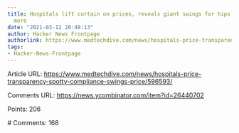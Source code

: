 ```yaml
---
title: Hospitals lift curtain on prices, reveals giant swings for hips, knees and
  more
date: "2021-03-12 20:48:13"
author: Hacker News Frontpage
authorlink: https://www.medtechdive.com/news/hospitals-price-transparency-spotty-compliance-swings-price/596593/
tags:
- Hacker-News-Frontpage
---
```


<p>Article URL: <a href="https://www.medtechdive.com/news/hospitals-price-transparency-spotty-compliance-swings-price/596593/">https://www.medtechdive.com/news/hospitals-price-transparency-spotty-compliance-swings-price/596593/</a></p>
<p>Comments URL: <a href="https://news.ycombinator.com/item?id=26440702">https://news.ycombinator.com/item?id=26440702</a></p>
<p>Points: 206</p>
<p># Comments: 168</p>
